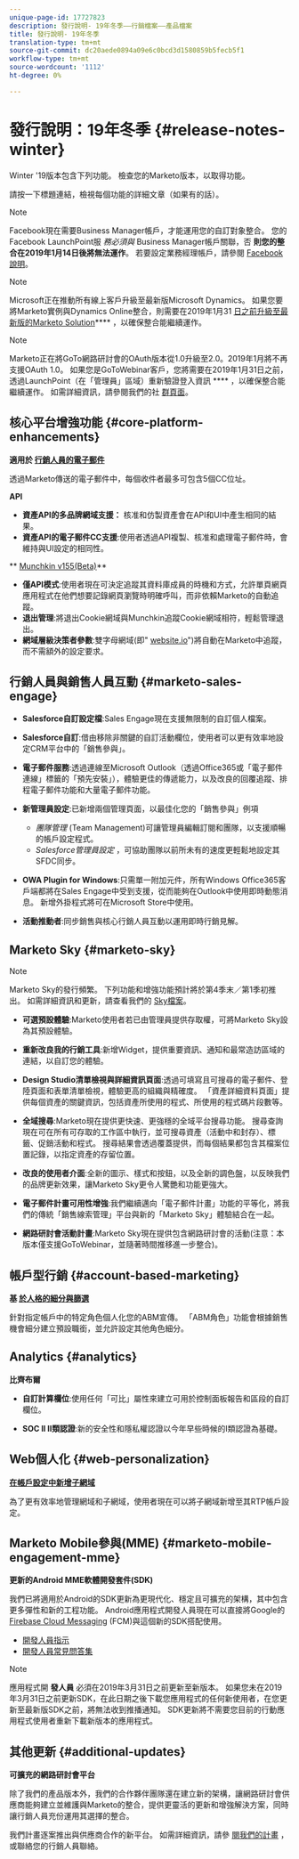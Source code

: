 ```yaml
---
unique-page-id: 17727823
description: 發行說明- 19年冬季——行銷檔案——產品檔案
title: 發行說明- 19年冬季
translation-type: tm+mt
source-git-commit: dc20aede0894a09e6c0bcd3d1580859b5fecb5f1
workflow-type: tm+mt
source-wordcount: '1112'
ht-degree: 0%

---
```



# 發行說明：19年冬季 {#release-notes-winter}

Winter &#39;19版本包含下列功能。 檢查您的Marketo版本，以取得功能。

請按一下標題連結，檢視每個功能的詳細文章（如果有的話）。

>[!NOTE]
>
>Facebook現在需要Business Manager帳戶，才能運用您的自訂對象整合。 您的Facebook LaunchPoint服 *務必須與* Business Manager帳戶關聯，否 **則您的整合在2019年1月14日後將無法運作**。 若要設定業務經理帳戶，請參閱 [Facebook說明](https://www.facebook.com/business/help/1710077379203657)。

>[!NOTE]
>
>Microsoft正在推動所有線上客戶升級至最新版Microsoft Dynamics。 如果您要將Marketo實例與Dynamics Online整合，則需要在2019年1月31 [日之前升級至最新版的Marketo Solution](../../product-docs/crm-sync/microsoft-dynamics-sync/sync-setup/download-the-marketo-lead-management-solution/upgrade-the-marketo-solution-for-microsoft-dynamics.md)**** ，以確保整合能繼續運作。

>[!NOTE]
>
>Marketo正在將GoTo網路研討會的OAuth版本從1.0升級至2.0。2019年1月將不再支援OAuth 1.0。 如果您是GoToWebinar客戶，您將需要在2019年1月31日之前，透過LaunchPoint（在「管理員」區域）重新驗證登入資訊 **** ，以確保整合能繼續運作。 如需詳細資訊，請參閱我們的社 [群頁面](https://nation.marketo.com/docs/DOC-6739-gotowebinar-authentication-change-take-action-before-1312019)。

## 核心平台增強功能 {#core-platform-enhancements}

**適用於 [行銷人員的電子郵件](../../product-docs/email-marketing/general/email-cc.md)**

透過Marketo傳送的電子郵件中，每個收件者最多可包含5個CC位址。

**API**

* **資產API的多品牌網域支援：** 核准和仿製資產會在API和UI中產生相同的結果。
* **資產API的電子郵件CC支援**:使用者透過API複製、核准和處理電子郵件時，會維持與UI設定的相同性。

** [Munchkin v155(Beta)](http://developers.marketo.com/javascript-api/lead-tracking/configuration/)**

* **僅API模式**:使用者現在可決定追蹤其資料庫成員的時機和方式，允許單頁網頁應用程式在他們想要記錄網頁瀏覽時明確呼叫，而非依賴Marketo的自動追蹤。
* **退出管理**:將退出Cookie網域與Munchkin追蹤Cookie網域相符，輕鬆管理退出。
* **網域層級決策者參數**:雙字母網域(即&quot; [website.io](http://website.io)&quot;)將自動在Marketo中追蹤，而不需額外的設定要求。

## 行銷人員與銷售人員互動 {#marketo-sales-engage}

* **Salesforce自訂設定檔**:Sales Engage現在支援無限制的自訂個人檔案。

* **Salesforce自訂**:借由移除非關鍵的自訂活動欄位，使用者可以更有效率地設定CRM平台中的「銷售參與」。
* **電子郵件服務**:透過連線至Microsoft Outlook（透過Office365或「電子郵件連線」標籤的「預先安裝」），體驗更佳的傳遞能力，以及改良的回覆追蹤、排程電子郵件功能和大量電子郵件功能。
* **新管理員設定**:已新增兩個管理頁面，以最佳化您的「銷售參與」例項

   * *團隊管理* (Team Management)可讓管理員編輯訂閱和團隊，以支援順暢的帳戶設定程式。
   * *Salesforce管理員設定* ，可協助團隊以前所未有的速度更輕鬆地設定其SFDC同步。

* **OWA Plugin for Windows**:只需單一附加元件，所有Windows Office365客戶端都將在Sales Engage中受到支援，從而能夠在Outlook中使用即時動態消息。 新增外掛程式將可在Microsoft Store中使用。
* **活動推動者**:同步銷售與核心行銷人員互動以運用即時行銷見解。

## Marketo Sky {#marketo-sky}

>[!NOTE]
>
>Marketo Sky的發行頻繁。 下列功能和增強功能預計將於第4季末／第1季初推出。 如需詳細資訊和更新，請查看我們的 [Sky檔案](https://help.marketo.com/hc/en-us/articles/360012858573)。

* **可選預設體驗**:Marketo使用者若已由管理員提供存取權，可將Marketo Sky設為其預設體驗。

* **重新改良我的行銷工具**:新增Widget，提供重要資訊、通知和最常造訪區域的連結，以自訂您的體驗。

* **Design Studio清單檢視與詳細資訊頁面**:透過可填寫且可搜尋的電子郵件、登陸頁面和表單清單檢視，體驗更高的組織與精確度。 「資產詳細資料頁面」提供每個資產的關鍵資訊，包括資產所使用的程式、所使用的程式碼片段數等。

* **全域搜尋**:Marketo現在提供更快速、更強穩的全域平台搜尋功能。 搜尋查詢現在可在所有可存取的工作區中執行，並可搜尋資產（活動中和封存）、標籤、促銷活動和程式。 搜尋結果會透過覆蓋提供，而每個結果都包含其檔案位置記錄，以指定資產的存留位置。

* **改良的使用者介面**:全新的圖示、樣式和按鈕，以及全新的調色盤，以反映我們的品牌更新效果，讓Marketo Sky更令人驚艷和功能更強大。

* **電子郵件計畫可用性增強**:我們繼續邁向「電子郵件計畫」功能的平等化，將我們的傳統「銷售線索管理」平台與新的「Marketo Sky」體驗結合在一起。
* **網路研討會活動計畫**:Marketo Sky現在提供包含網路研討會的活動(注意：本版本僅支援GoToWebinar，並隨著時間推移進一步整合)。

## 帳戶型行銷 {#account-based-marketing}

**基 [於人格的細分與篩選](../../product-docs/account-based-marketing/using-personas.md)**

針對指定帳戶中的特定角色個人化您的ABM宣傳。 「ABM角色」功能會根據銷售機會細分建立預設職銜，並允許設定其他角色細分。

## Analytics {#analytics}

**比齊布爾**

* **自訂計算欄位**:使用任何「可比」屬性來建立可用於控制面板報告和區段的自訂欄位。

* **SOC II II類認證**:新的安全性和隱私權認證以今年早些時候的I類認證為基礎。

## Web個人化 {#web-personalization}

**[在帳戶設定中新增子網域](/help/marketo/product-docs/web-personalization/getting-started/workspaces-in-web-personalization.md)**

為了更有效率地管理網域和子網域，使用者現在可以將子網域新增至其RTP帳戶設定。

## Marketo Mobile參與(MME) {#marketo-mobile-engagement-mme}

**更新的Android MME軟體開發套件(SDK)**

我們已將適用於Android的SDK更新為更現代化、穩定且可擴充的架構，其中包含更多彈性和新的工程功能。 Android應用程式開發人員現在可以直接將Google的 [Firebase Cloud Messaging](http://firebase.google.com/docs/cloud-messaging/) (FCM)與這個新的SDK搭配使用。

* [開發人員指示](http://developers.marketo.com/mobile/installation/#android_adding_fcm_to_your_application)
* [開發人員常見問答集](http://developers.marketo.com/mobile/installation/#android_fcm_faq)

>[!NOTE]
>
>應用程式開 **發人員** 必須在2019年3月31日之前更新至新版本。 如果您未在2019年3月31日之前更新SDK，在此日期之後下載您應用程式的任何新使用者，在您更新至最新版SDK之前，將無法收到推播通知。 SDK更新將不需要您目前的行動應用程式使用者重新下載新版本的應用程式。

## 其他更新 {#additional-updates}

**可擴充的網路研討會平台**

除了我們的產品版本外，我們的合作夥伴團隊還在建立新的架構，讓網路研討會供應商能夠建立並維護與Marketo的整合，提供更靈活的更新和增強解決方案，同時讓行銷人員充份運用其選擇的整合。

我們計畫逐案推出與供應商合作的新平台。 如需詳細資訊，請參 [閱我們的計畫](https://www.marketo.com/why-marketo/partners/technology/) ，或聯絡您的行銷人員聯絡。
